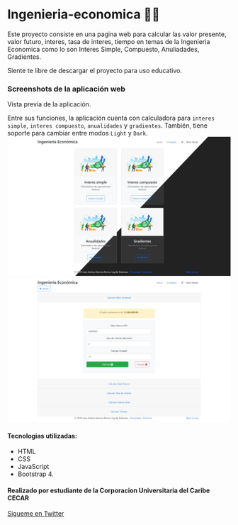 # Ingenieria-economica 👨‍💻

Este proyecto consiste en una pagina web para calcular las valor presente, valor futuro, interes, tasa de interes, tiempo en temas de la Ingenieria Economica como lo son Interes Simple, Compuesto, Anuliadades, Gradientes.

Siente te libre de descargar el proyecto para uso educativo. 

### Screenshots de la aplicación web

Vista previa de la aplicación.

Entre sus funciones, la aplicación cuenta con calculadora para `interes simple`, `interes compuesto`, `anualidades` y `gradientes`. También, tiene soporte para cambiar entre modos `Light` y `Dark`.
![Screenshot de menu princial](docs/black-white.png)
![Screenshot de calculadora](docs/calcular.jpeg)

#### Tecnologias utilizadas:
- HTML
- CSS
- JavaScript
- Bootstrap 4.

#### Realizado por estudiante de la Corporacion Universitaria del Caribe CECAR
[Sigueme en Twitter](https://twitter.com/G2Pertu)
